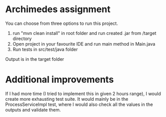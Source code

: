 # Archimedes assignment

You can choose from three options to run this project.

1. run "mvn clean install" in root folder and run created .jar from /target directory
2. Open project in your favourite IDE and run main method in Main.java
3. Run tests in src/test/java folder

Output is in the target folder

# Additional improvements
If I had more time (I tried to implement this in given 2 hours range),
I would create more exhausting test suite.
It would mainly be in the ProcessServiceImpl test, where I would also check all the
values in the outputs and validate them.